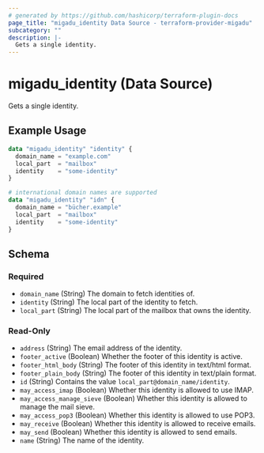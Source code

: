 ```yaml
---
# generated by https://github.com/hashicorp/terraform-plugin-docs
page_title: "migadu_identity Data Source - terraform-provider-migadu"
subcategory: ""
description: |-
  Gets a single identity.
---
```


# migadu_identity (Data Source)

Gets a single identity.

## Example Usage

```terraform
data "migadu_identity" "identity" {
  domain_name = "example.com"
  local_part  = "mailbox"
  identity    = "some-identity"
}

# international domain names are supported
data "migadu_identity" "idn" {
  domain_name = "bücher.example"
  local_part  = "mailbox"
  identity    = "some-identity"
}
```

<!-- schema generated by tfplugindocs -->
## Schema

### Required

- `domain_name` (String) The domain to fetch identities of.
- `identity` (String) The local part of the identity to fetch.
- `local_part` (String) The local part of the mailbox that owns the identity.

### Read-Only

- `address` (String) The email address of the identity.
- `footer_active` (Boolean) Whether the footer of this identity is active.
- `footer_html_body` (String) The footer of this identity in text/html format.
- `footer_plain_body` (String) The footer of this identity in text/plain format.
- `id` (String) Contains the value `local_part@domain_name/identity`.
- `may_access_imap` (Boolean) Whether this identity is allowed to use IMAP.
- `may_access_manage_sieve` (Boolean) Whether this identity is allowed to manage the mail sieve.
- `may_access_pop3` (Boolean) Whether this identity is allowed to use POP3.
- `may_receive` (Boolean) Whether this identity is allowed to receive emails.
- `may_send` (Boolean) Whether this identity is allowed to send emails.
- `name` (String) The name of the identity.


